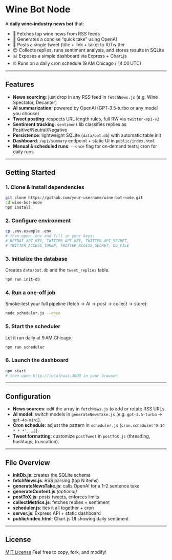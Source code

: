 # Wine Bot Node

A **daily wine‑industry news bot** that:

* 📰 Fetches top wine news from RSS feeds
* 💬 Generates a concise “quick take” using OpenAI
* 🚀 Posts a single tweet (title + link + take) to X/Twitter
* 😊 Collects replies, runs sentiment analysis, and stores results in SQLite
* 📊 Exposes a simple dashboard via Express + Chart.js
* ⏰ Runs on a daily cron schedule (9 AM Chicago / 14:00 UTC)

---

## Features

* **News sourcing**: just drop in any RSS feed in `fetchNews.js` (e.g. Wine Spectator, Decanter)
* **AI summarization**: powered by OpenAI (GPT‑3.5‑turbo or any model you choose)
* **Tweet posting**: respects URL length rules, full RW via `twitter-api-v2`
* **Sentiment tracking**: `sentiment` lib classifies replies as Positive/Neutral/Negative
* **Persistence**: lightweight SQLite (`data/bot.db`) with automatic table init
* **Dashboard**: `/api/summary` endpoint + static UI in `public/index.html`
* **Manual & scheduled runs**: `--once` flag for on‑demand tests; cron for daily runs

---

## Getting Started

### 1. Clone & install dependencies

```bash
git clone https://github.com/your‑username/wine‑bot‑node.git
cd wine‑bot‑node
npm install
```

### 2. Configure environment

```bash
cp .env.example .env
# then open .env and fill in your keys:
# OPENAI_API_KEY, TWITTER_API_KEY, TWITTER_API_SECRET,
# TWITTER_ACCESS_TOKEN, TWITTER_ACCESS_SECRET, DB_FILE
```

### 3. Initialize the database

Creates `data/bot.db` and the `tweet_replies` table.

```bash
npm run init‑db
```

### 4. Run a one‑off job

Smoke‑test your full pipeline (fetch → AI → post → collect → store):

```bash
node scheduler.js --once
```

### 5. Start the scheduler

Let it run daily at 9 AM Chicago:

```bash
npm run scheduler
```

### 6. Launch the dashboard

```bash
npm start
# then open http://localhost:3000 in your browser
```

---

## Configuration

* **News sources**: edit the array in `fetchNews.js` to add or rotate RSS URLs.
* **AI model**: switch models in `generateNewsTake.js` (e.g. `gpt-3.5-turbo` → `gpt-4o-mini`).
* **Cron schedule**: adjust the pattern in `scheduler.js` (`cron.schedule('0 14 * * *', …)`).
* **Tweet formatting**: customize `postTweet` in `postToX.js` (threading, hashtags, truncation).

---

## File Overview

* **initDb.js**: creates the SQLite schema
* **fetchNews.js**: RSS parsing (top N items)
* **generateNewsTake.js**: calls OpenAI for a 1–2 sentence take
* **generateContent.js** *(optional)*
* **postToX.js**: posts tweets, enforces limits
* **collectMetrics.js**: fetches replies + sentiment
* **scheduler.js**: ties it all together + cron
* **server.js**: Express API + static dashboard
* **public/index.html**: Chart.js UI showing daily sentiment

---

## License

[MIT License](LICENSE)
Feel free to copy, fork, and modify!
